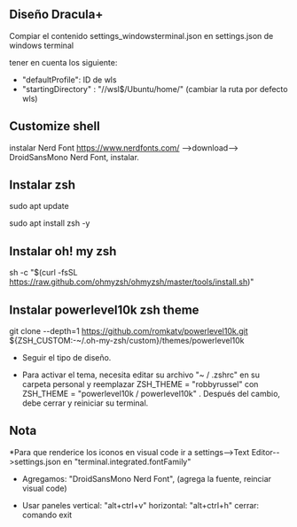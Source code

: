 ## Diseño Dracula+

Compiar el contenido settings_windowsterminal.json en settings.json de windows terminal

tener en cuenta los siguiente:
*  "defaultProfile": ID de wls 
*  "startingDirectory" : "//wsl$/Ubuntu/home/<user>" (cambiar la ruta por defecto wls)

## Customize shell

instalar Nerd Font https://www.nerdfonts.com/ -->download--> DroidSansMono Nerd Font, instalar.

## Instalar zsh

sudo apt update

sudo apt install zsh -y

## Instalar oh! my zsh

sh -c "$(curl -fsSL https://raw.github.com/ohmyzsh/ohmyzsh/master/tools/install.sh)"

## Instalar powerlevel10k zsh theme

git clone --depth=1 https://github.com/romkatv/powerlevel10k.git ${ZSH_CUSTOM:-~/.oh-my-zsh/custom}/themes/powerlevel10k

* Seguir el tipo de diseño.

* Para activar el tema, necesita editar su archivo "~ / .zshrc" en su carpeta personal y reemplazar ZSH_THEME = "robbyrussel" con ZSH_THEME = "powerlevel10k / powerlevel10k" . Después del cambio, debe cerrar y reiniciar su terminal.


## Nota
*Para que renderice los iconos en visual code ir a settings-->Text Editor-->settings.json en "terminal.integrated.fontFamily"
* Agregamos: "DroidSansMono Nerd Font", (agrega la fuente, reinciar visual code)

* Usar paneles 
    vertical: "alt+ctrl+v"
    horizontal: "alt+ctrl+h"
    cerrar: comando exit